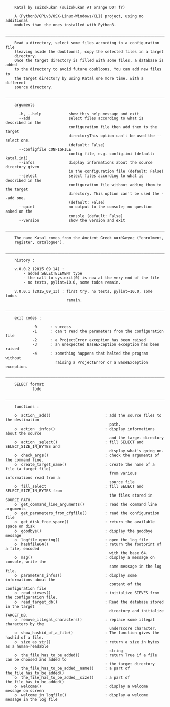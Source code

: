         Katal by suizokukan (suizokukan AT orange DOT fr)

        A (Python3/GPLv3/OSX-Linux-Windows/CLI) project, using no additional
        modules than the ones installed with Python3.
        ________________________________________________________________________

        Read a directory, select some files according to a configuration file
        (leaving aside the doubloons), copy the selected files in a target
        directory.
        Once the target directory is filled with some files, a database is added
        to the directory to avoid future doubloons. You can add new files to
        the target directory by using Katal one more time, with a different
        source directory.
        ________________________________________________________________________

        arguments
    
          -h, --help            show this help message and exit
          --add                 select files according to what is described in the
                                configuration file then add them to the target
                                directoryThis option can't be used the --select one.
                                (default: False)
          --configfile CONFIGFILE
                                config file, e.g. config.ini (default: katal.ini)
          --infos               display informations about the source directory given
                                in the configuration file (default: False)
          --select              select files according to what is described in the
                                configuration file without adding them to the target
                                directory. This option can't be used the --add one.
                                (default: False)
          --quiet               no output to the console; no question asked on the
                                console (default: False)
          --version             show the version and exit
        ________________________________________________________________________

        The name Katal comes from the Ancient Greek κατάλογος ("enrolment, 
        register, catalogue").
        ________________________________________________________________________

        history :

        v.0.0.2 (2015_09_14) :
            - added SELECTELEMENT type
            - the call to sys.exit(0) is now at the very end of the file
            - no tests, pylint=10.0, some todos remain.

        v.0.0.1 (2015_09_13) : first try, no tests, pylint=10.0, some todos
                               remain.
        ________________________________________________________________________

        exit codes :

                 0      : success
                -1      : can't read the parameters from the configuration file
                -2      : a ProjectError exception has been raised
                -3      : an unexpected BaseException exception has been raised
                -4      : something happens that halted the program without
                          raising a ProjectError or a BaseException exception.
        ________________________________________________________________________

        SELECT format
                todo
        ________________________________________________________________________

        functions :

        o  action__add()                        : add the source files to the destination
                                                  path.
        o  action__infos()                      : display informations about the source
                                                  and the target directory
        o  action__select()                     : fill SELECT and SELECT_SIZE_IN_BYTES and
                                                  display what's going on.
        o  check_args()                         : check the arguments of the command line.
        o  create_target_name()                 : create the name of a file (a target file)
                                                  from various informations read from a
                                                  source file
        o  fill_select                          : fill SELECT and SELECT_SIZE_IN_BYTES from
                                                  the files stored in SOURCE_PATH.
        o  get_command_line_arguments()         : read the command line arguments
        o  get_parameters_from_cfgfile()        : read the configuration file
        o  get_disk_free_space()                : return the available space on disk
        o  goodbye()                            : display the goodbye message
        o  logfile_opening()                    : open the log file
        o  hashfile64()                         : return the footprint of a file, encoded
                                                  with the base 64.
        o  msg()                                : display a message on console, write the
                                                  same message in the log file.
        o  parameters_infos()                   : display some informations about the
                                                  content of the configuration file
        o  read_sieves()                        : initialize SIEVES from the configuration file.
        o  read_target_db()                     : Read the database stored in the target
                                                  directory and initialize TARGET_DB.
        o  remove_illegal_characters()          : replace some illegal characters by the
                                                  underscore character.
        o  show_hashid_of_a_file()              : The function gives the hashid of a file.
        o  size_as_str()                        : return a size in bytes as a human-readable
                                                  string
        o  the_file_has_to_be_added()           : return True if a file can be choosed and added to
                                                : the target directory
        o  the_file_has_to_be_added__name()     : a part of the_file_has_to_be_added()
        o  the_file_has_to_be_added__size()     : a part of the_file_has_to_be_added()
        o  welcome()                            : display a welcome message on screen
        o  welcome_in_logfile()                 : display a welcome message in the log file
